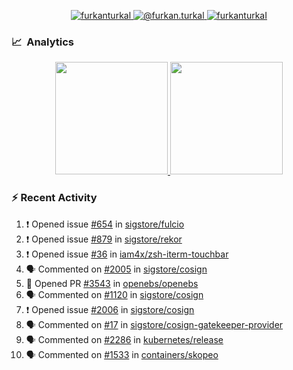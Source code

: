 <p align="center">
  <a href="https://linkedin.com/in/furkanturkal" target="blank">
    <img src="https://img.shields.io/badge/linkedin-%230077B5.svg?&style=for-the-badge&logo=linkedin&logoColor=white" alt="furkanturkal" />
  </a>
  <a href="https://medium.com/@furkan.turkal" target="blank">
    <img src="https://img.shields.io/badge/medium-%2312100E.svg?&style=for-the-badge&logo=medium&logoColor=white" alt="@furkan.turkal" />
  </a>
  <a href="https://twitter.com/furkanturkaI" target="blank">
    <img src="https://img.shields.io/badge/Twitter-1DA1F2?style=for-the-badge&logo=twitter&logoColor=white" alt="furkanturkaI" />
  </a>
</p>

### 📈 &nbsp;Analytics

<p align="center">
  <a href="https://coderstats.net/github/#Dentrax">
    <img height="180em" src="https://github-readme-stats-eight-theta.vercel.app/api?username=Dentrax&show_icons=true&theme=algolia&include_all_commits=true&count_private=true&line_height=26"/>
    <img height="180em" src="https://github-readme-stats-eight-theta.vercel.app/api/top-langs/?username=Dentrax&layout=compact&langs_count=8&theme=algolia&line_height=26"/>
  </a>
</p>

### :zap: Recent Activity

<!--START_SECTION:activity-->
1. ❗️ Opened issue [#654](https://github.com/sigstore/fulcio/issues/654) in [sigstore/fulcio](https://github.com/sigstore/fulcio)
2. ❗️ Opened issue [#879](https://github.com/sigstore/rekor/issues/879) in [sigstore/rekor](https://github.com/sigstore/rekor)
3. ❗️ Opened issue [#36](https://github.com/iam4x/zsh-iterm-touchbar/issues/36) in [iam4x/zsh-iterm-touchbar](https://github.com/iam4x/zsh-iterm-touchbar)
4. 🗣 Commented on [#2005](https://github.com/sigstore/cosign/issues/2005) in [sigstore/cosign](https://github.com/sigstore/cosign)
5. 💪 Opened PR [#3543](https://github.com/openebs/openebs/pull/3543) in [openebs/openebs](https://github.com/openebs/openebs)
6. 🗣 Commented on [#1120](https://github.com/sigstore/cosign/issues/1120) in [sigstore/cosign](https://github.com/sigstore/cosign)
7. ❗️ Opened issue [#2006](https://github.com/sigstore/cosign/issues/2006) in [sigstore/cosign](https://github.com/sigstore/cosign)
8. 🗣 Commented on [#17](https://github.com/sigstore/cosign-gatekeeper-provider/issues/17) in [sigstore/cosign-gatekeeper-provider](https://github.com/sigstore/cosign-gatekeeper-provider)
9. 🗣 Commented on [#2286](https://github.com/kubernetes/release/issues/2286) in [kubernetes/release](https://github.com/kubernetes/release)
10. 🗣 Commented on [#1533](https://github.com/containers/skopeo/issues/1533) in [containers/skopeo](https://github.com/containers/skopeo)
<!--END_SECTION:activity-->
